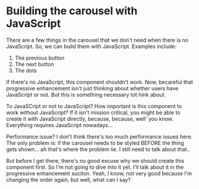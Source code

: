 # Building the carousel with JavaScript

There are a few things in the carousel that we don't need when there is no JavaScript. So, we can build them with JavaScript. Examples include:

1. The previous button
2. The next button
3. The dots

If there's no JavaScript, this component shouldn't work. Now, becareful that progressive enhancement isn't just thinking about whether users have JavaScript or not. But this is something necessary tot hink about.

To JavaSCript or not to JavaScript? How important is this component to work without JavaScript? If it isn't mission critical, you might be able to create it with JavaScript directly, because, because, well' you know. Everything requires JavaScript nowadays...

Performance issue? I don't think there's too much performance issues here. The only problem is: if the carousel needs to be styled BEFORE the thing gets shown... ah that's where the problem lie. I still need to talk about that..

But before I get there, there's no good excuse why we should create this component first. So I'm not going to dive into it yet. I'll talk about it in the progressive enhancement suciton. Yeah, I know, not very good because I'm changing the order again, but well, what can I say?

